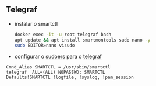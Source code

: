 ## Telegraf

- instalar o smartctl
  ```sh
  docker exec -it -u root telegraf bash
  apt update && apt install smartmontools sudo nano -y
  sudo EDITOR=nano visudo
  ```
- configurar o [sudoers](https://www.thegeekdiary.com/visudo-command-not-found/) para o [telegraf](https://github.com/influxdata/telegraf/blob/master/plugins/inputs/smart/README.md#permissions)

```
Cmnd_Alias SMARTCTL = /usr/sbin/smartctl
telegraf  ALL=(ALL) NOPASSWD: SMARTCTL
Defaults!SMARTCTL !logfile, !syslog, !pam_session
```
